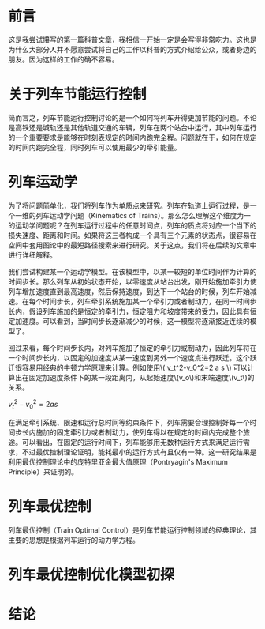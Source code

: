 # 前言
这是我尝试攥写的第一篇科普文章，我相信一开始一定是会写得非常吃力。这也是为什么大部分人并不愿意尝试将自己的工作以科普的方式介绍给公众，或者身边的朋友。因为这样的工作的确不容易。

# 关于列车节能运行控制
简而言之，列车节能运行控制讨论的是一个如何将列车开得更加节能的问题。不论是高铁还是城轨还是其他轨道交通的车辆，列车在两个站台中运行，其中列车运行的一个重要要求是能够在时刻表规定的时间内跑完全程。问题就在于，如何在规定的时间内跑完全程，同时列车可以使用最少的牵引能量。

# 列车运动学
为了将问题简单化，我们将列车作为单质点来研究。列车在轨道上运行过程，是一个一维的列车运动学问题（Kinematics of Trains）。那么怎么理解这个维度为一的运动学问题呢？在列车运行过程中的任意时间点，列车的质点将对应一个当下的损失速度、距离和时间。如果将这三者构成一个具有三个元素的状态点，很容易在空间中套用图论中的最短路径搜索来进行研究。关于这点，我们将在后续的文章中进行详细解释。

我们尝试构建某一个运动学模型。在该模型中，以某一较短的单位时间作为计算的时间步长。那么列车从初始状态开始，以零速度从站台出发，刚开始施加牵引力使列车增加速度直到最高速度，然后保持速度，到达下一个站台的时候，列车开始减速。在每个时间步长，列车牵引系统施加某一个牵引力或者制动力，在同一时间步长内，假设列车施加的是恒定的牵引力，恒定阻力和坡度带来的受力，因此具有恒定加速度。可以看到，当时间步长逐渐减少的时候，这一模型将逐渐接近连续的模型了。 

回过来看，每个时间步长内，对列车施加了恒定的牵引力或制动力，因此列车将在一个时间步长内，以固定的加速度从某一速度到另外一个速度点进行跃迁。这个跃迁很容易用经典的牛顿力学原理来计算。例如使用\\( v_t^2-v_0^2=2 a s \\) 可以计算出在固定加速度条件下的某一段距离内，从起始速度\\(v_o\\)和末端速度\\(v_t\\)的关系。

$v_t^2-v_0^2=2 a s$

在满足牵引系统、限速和运行总时间等约束条件下，列车需要合理控制好每一个时间步长内施加的固定牵引力或者制动力，使列车得以在规定的时间内完成整个旅途。可以看出，在固定的运行时间下，列车能够用无数种运行方式来满足运行需求，不过最优控制理论证明，能耗最小的运行方式有且仅有一种。这一研究结果是利用最优控制理论中的庞特里亚金最大值原理（Pontryagin's Maximum Principle）来证明的。

# 列车最优控制
列车最优控制（Train Optimal Control）是列车节能运行控制领域的经典理论，其主要的思想是根据列车运行的动力学方程。 

# 列车最优控制优化模型初探

# 结论
